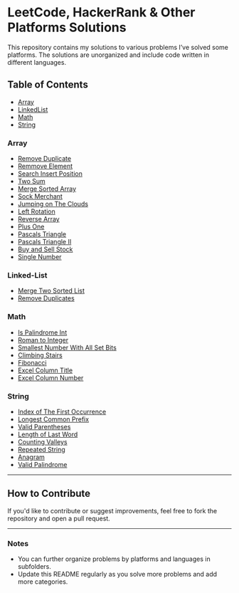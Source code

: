 # LeetCode, HackerRank & Other Platforms Solutions

This repository contains my solutions to various problems I’ve solved some platforms. The solutions are unorganized and include code written in different languages.

## Table of Contents

- [Array](#array)
- [LinkedList](#linked-list)
- [Math](#math)
- [String](#string)

### Array

- [Remove Duplicate](array/remove-duplicates-from-sorted-array)
- [Remmove Element](array/remove-element)
- [Search Insert Position](array/search-insert-position)
- [Two Sum](array/two-sum)
- [Merge Sorted Array](array/merge-sorted-array)
- [Sock Merchant](array/sock-merchant)
- [Jumping on The Clouds](array/jumping-on-the-clouds)
- [Left Rotation](array/left-rotation)
- [Reverse Array](array/reverse-array)
- [Plus One](array/plus-one)
- [Pascals Triangle](array/pascals-triangle)
- [Pascals Triangle II](array/pascals-triangle-ii)
- [Buy and Sell Stock](array/buy-and-sell-stock)
- [Single Number](array/single-number)

### Linked-List

- [Merge Two Sorted List](linked-list/merge-two-sorted-lists)
- [Remove Duplicates](linked-list/remove-duplicates)

### Math

- [Is Palindrome Int](math/is-palindrome-int)
- [Roman to Integer](math/roman-to-int)
- [Smallest Number With All Set Bits](math/smallest-number-with-all-set-bits)
- [Climbing Stairs](math/climbing-stairs)
- [Fibonacci](math/fibonacci)
- [Excel Column Title](math/excel-column-title)
- [Excel Column Number](math/excel-column-number)

### String

- [Index of The First Occurrence](string/index-of-the-first-occurrence)
- [Longest Common Prefix](string/longest-common-prefix)
- [Valid Parentheses](string/valid-parentheses)
- [Length of Last Word](string/length-of-last-word)
- [Counting Valleys](string/counting-valleys)
- [Repeated String](string/repeated-string)
- [Anagram](string/anagram)
- [Valid Palindrome](string/valid-palindrome)

---

## How to Contribute

If you'd like to contribute or suggest improvements, feel free to fork the repository and open a pull request.

---

### Notes

- You can further organize problems by platforms and languages in subfolders.
- Update this README regularly as you solve more problems and add more categories.
